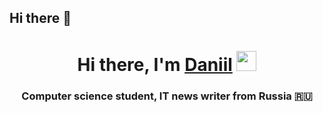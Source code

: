 ## Hi there 👋
<h1 align="center">Hi there, I'm <a href="https://daniilshat.ru/" target="_blank">Daniil</a> <img src="https://github.com/blackcater/blackcater/raw/main/images/Hi.gif" height="32"/></h1><h3 align="center">Computer science student, IT news writer from Russia 🇷🇺</h3>
<!--
**PolinaKise1eva/PolinaKise1eva** is a ✨ _special_ ✨ repository because its `README.md` (this file) appears on your GitHub profile.

Here are some ideas to get you started:

- 🔭 I’m currently working on ...
- 🌱 I’m currently learning ...
- 👯 I’m looking to collaborate on ...
- 🤔 I’m looking for help with ...
- 💬 Ask me about ...
- 📫 How to reach me: ...
- 😄 Pronouns: ...
- ⚡ Fun fact: ...
-->
